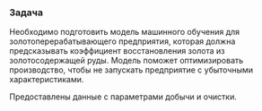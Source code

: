 ### Задача  
Необходимо подготовить модель машинного обучения для золотоперерабатывающего предприятия, которая должна предсказывать
коэффициент восстановления золота из золотосодержащей руды. Модель поможет оптимизировать производство, чтобы не запускать
предприятие с убыточными характеристиками.   

Предоставлены данные с параметрами добычи и очистки.


